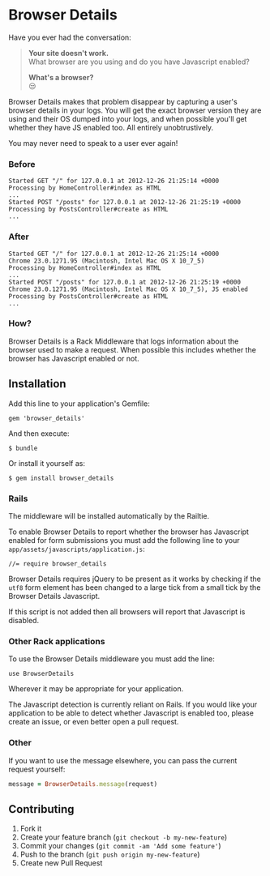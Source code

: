 # Browser Details

Have you ever had the conversation:

> **Your site doesn't work.**  
> What browser are you using and do you have Javascript enabled?
>
> **What's a browser?**  
> :unamused:

Browser Details makes that problem disappear by capturing a user's browser
details in your logs. You will get the exact browser version they are using and
their OS dumped into your logs, and when possible you'll get whether they have
JS enabled too. All entirely unobtrustively.

You may never need to speak to a user ever again!

### Before

    Started GET "/" for 127.0.0.1 at 2012-12-26 21:25:14 +0000
    Processing by HomeController#index as HTML
    ...
    Started POST "/posts" for 127.0.0.1 at 2012-12-26 21:25:19 +0000
    Processing by PostsController#create as HTML
    ...

### After

    Started GET "/" for 127.0.0.1 at 2012-12-26 21:25:14 +0000
    Chrome 23.0.1271.95 (Macintosh, Intel Mac OS X 10_7_5)
    Processing by HomeController#index as HTML
    ...
    Started POST "/posts" for 127.0.0.1 at 2012-12-26 21:25:19 +0000
    Chrome 23.0.1271.95 (Macintosh, Intel Mac OS X 10_7_5), JS enabled
    Processing by PostsController#create as HTML
    ...

### How?

Browser Details is a Rack Middleware that logs information about the browser
used to make a request. When possible this includes whether the browser has
Javascript enabled or not.

## Installation

Add this line to your application's Gemfile:

    gem 'browser_details'

And then execute:

    $ bundle

Or install it yourself as:

    $ gem install browser_details

### Rails

The middleware will be installed automatically by the Railtie.

To enable Browser Details to report whether the browser has Javascript enabled
for form submissions you must add the following line to your
`app/assets/javascripts/application.js`:

    //= require browser_details

Browser Details requires jQuery to be present as it works by checking if the
`utf8` form element has been changed to a large tick from a small tick by the
Browser Details Javascript.

If this script is not added then all browsers will report that Javascript is
disabled.

### Other Rack applications

To use the Browser Details middleware you must add the line:

    use BrowserDetails

Wherever it may be appropriate for your application.

The Javascript detection is currently reliant on Rails. If you would like your
application to be able to detect whether Javascript is enabled too, please
create an issue, or even better open a pull request.

### Other

If you want to use the message elsewhere, you can pass the current request
yourself:

```rb
message = BrowserDetails.message(request)
```

## Contributing

1. Fork it
2. Create your feature branch (`git checkout -b my-new-feature`)
3. Commit your changes (`git commit -am 'Add some feature'`)
4. Push to the branch (`git push origin my-new-feature`)
5. Create new Pull Request
